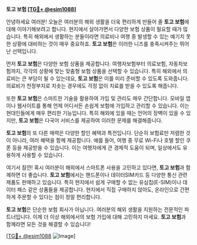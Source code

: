 **토고 보험 [[TG💪+ @esim1088](https://t.me/s/esim1088)]**

안녕하세요 여러분! 오늘은 여러분의 해외 생활을 더욱 편리하게 만들어 줄 **토고 보험**에 대해 이야기해보려고 합니다. 현지에서 살아가면서 다양한 보험 상품이 필요할 때가 많습니다. 특히 해외에서 생활하는 분들이라면 의료비나 여행 중 발생할 수 있는 예기치 못한 상황에 대비하는 것이 매우 중요하죠. **토고 보험**은 이러한 니즈를 충족시켜주는 뛰어난 선택입니다.

먼저 **토고 보험**은 다양한 보험 상품을 제공합니다. 여행자보험부터 의료보험, 자동차보험까지, 각각의 상황에 맞는 맞춤형 보험 상품을 선택할 수 있습니다. 특히 해외에서 의료비는 큰 부담이 될 수 있는데요, **토고 보험**은 이를 미리 준비할 수 있도록 도와줍니다. 의료비가 천정부지로 치솟는 경우에도 걱정 없이 치료를 받을 수 있도록 해줍니다.

또한 **토고 보험**은 스마트한 기술을 활용하여 가입 및 관리도 매우 간단합니다. 모바일 앱이나 웹사이트를 통해 언제 어디서든 손쉽게 보험에 가입하고 관리할 수 있습니다. 이는 현대인들에게 매우 편리한 기능입니다. 특히 해외에 있을 때는 언어의 장벽이 있을 수 있지만, **토고 보험**은 다국어 서비스를 제공하여 이러한 문제를 해결해줍니다.

**토고 보험**의 또 다른 매력은 다양한 할인 혜택과 특전입니다. 단순히 보험료만 저렴한 것이 아니라, 여러 혜택을 함께 제공합니다. 예를 들어, 여행 중 무료 Wi-Fi나 호텔 할인 쿠폰 등을 제공받을 수 있습니다. 이는 여행자에게 큰 경제적 도움이 되며, 일상에서도 유용하게 사용할 수 있습니다.

여기서 잠깐! 혹시 여러분이 해외에서 스마트폰 사용을 고민하고 있다면, **토고 보험**과 함께하면 더 좋습니다. **토고 보험**에서는 핸드폰이나 데이터SIM카드 등 다양한 통신 관련 제품도 판매하고 있습니다. 특히 현지에서 쉽게 구매할 수 없는 유심칩(E-SIM)이나 데이터 패스 같은 상품들을 제공합니다. 현지에서 직접 구매하지 않아도, 온라인으로 간편하게 주문할 수 있다는 점이 정말 편리합니다.

**토고 보험**은 단순한 보험 회사가 아닙니다. 여러분의 해외 생활을 지원하는 전문적인 파트너입니다. 이제 더 이상 해외에서의 보험 가입에 대해 고민하지 마세요. **토고 보험**과 함께라면 모든 것을 해결할 수 있습니다!

[[TG💪+ @esim1088](https://t.me/s/esim1088) ![Image](https://i.postimg.cc/Y0z9fWf4/image.png)]
